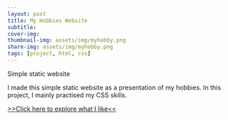 ```yaml
---
layout: post
title: My Hobbies Website
subtitle:
cover-img:
thumbnail-img: assets/img/myhobby.png
share-img: assets/img/myhobby.png
tags: [project, html, css]
---
```


Simple static website

I made this simple static website as a presentation of my hobbies.
In this project, I mainly practised my CSS skills.

<a href="https://kbarushkaa.github.io/website/">>>Click here to explore what I like<<</a>
